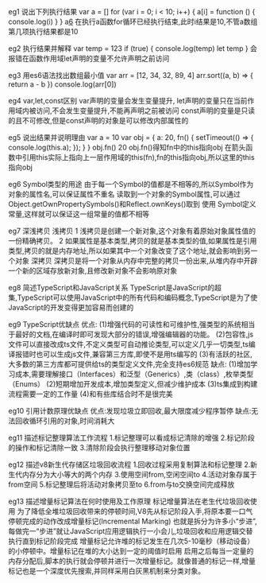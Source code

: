 eg1 说出下列执行结果
var a = []
for (var i = 0; i < 10; i++) {
    a[i] = function () {
        console.log(i)
    }
}
a[6]()
 在执行a[]()函数for循环已经执行结束,此时i结果是10,不管a[]()数组第几项执行结果都是10

 eg2 执行结果并解释
  var temp = 123
  if (true) {
      console.log(temp)
      let temp
  }
  会报错在函数作用域let声明的变量不允许声明之前访问

 eg3 用es6语法找出数组最小值
var arr = [12, 34, 32, 89, 4]
arr.sort((a, b) => {
    return a - b
})
console.log(arr[0])

 eg4 var,let,const区别
 var声明的变量会发生变量提升,
 let声明的变量只在当前作用域内被访问,不会发生变量提升,不能再声明之前被访问
 const声明的变量是只读的且不可修改,但是const声明的对象是可以修改内部属性的

 eg5 说出结果并说明理由
var a = 10
var obj = {
    a: 20,
    fn() {
        setTimeout(() => {
            console.log(this.a);
        });
    }
}
 obj.fn()  20
  obj.fn()得知fn中的this指向obj
  在箭头函数中引用this实际上指向上一层作用域的this(fn),fn的this指向obj,所以这里的this指向obj

  eg6 Symbol类型的用途
  由于每一个Symbol的值都是不相等的,所以Symbol作为对象的属性名,可以保证属性不重名
  读取到一个对象的Symbol属性,可以通过 Object.getOwnPropertySymbols()和Reflect.ownKeys()取到
  使用 Symbol定义常量,这样就可以保证这一组常量的值都不相等

 eg7 深浅拷贝
  浅拷贝
  1 浅拷贝是创建一个新对象,这个对象有着原始对象属性值的一份精确拷贝。
  2 如果属性是基本类型,拷贝的就是基本类型的值,如果属性是引用类型,拷贝的就是内存地址,所以如果其中一个对象改变了这个地址,就会影响到另一个对象
  深拷贝
  深拷贝是将一个对象从内存中完整的拷贝一份出来,从堆内存中开辟一个新的区域存放新对象,且修改新对象不会影响原对象

 eg8 简述TypeScript和JavaScript关系
 TypeScript是JavaScript的超集,TypeScript可以使用JavaScript中的所有代码和编码概念,TypeScript是为了使JavaScript的开发变得更加容易而创建的

 eg9 TypeScript优缺点
  优点:
  (1)增强代码的可读性和可维护性,强类型的系统相当于最好的文档,在编译时即可发现大部分的错误,增强编辑器的功能。
  (2)包容性,js文件可以直接改成ts文件,不定义类型可自动推论类型,可以定义几乎一切类型,ts编译报错时也可以生成js文件,兼容第三方库,即使不是用ts编写的
  (3)有活跃的社区,大多数的第三方库都可提供给ts的类型定义文件,完全支持es6规范
  缺点:
  (1)增加学习成本,需要理解接口（Interfaces）和泛型（Generics）,类（class）,枚举类型（Enums）
  (2)短期增加开发成本,增加类型定义,但减少维护成本
  (3)ts集成到构建流程需要一定的工作量
  (4)和有些库结合时不是很完美

eg10 引用计数原理优缺点
优点:发现垃圾立即回收,最大限度减少程序暂停
缺点:无法回收循环引用的对象,时间消耗大

eg11 描述标记整理算法工作流程
1.标记整理可以看成标记清除的增强
2.标记阶段的操作和标记清除一致
3.清除阶段会执行整理移动对象位置

eg12 描述v8新生代存储区垃圾回收流程
1.回收过程采用复制算法和标记整理
2.新生代内存分为大小等大的两个内存
3.使用空间from,空闲空间to
4.活动对象存属于from空间
5.标记整理后将活动对象拷贝至to
6.from与to交换空间完成释放

eg13 描述增量标记算法在何时使用及工作原理
标记增量算法在老生代垃圾回收使用
为了降低全堆垃圾回收带来的停顿时间,V8先从标记阶段入手,将原本要一口气停顿完成的动作改成增量标记(Incremental Marking)
也就是拆分为许多小“步进”,每做完一“步进”就让JavaScript应用逻辑执行一小会儿,垃圾回收和应用逻辑交替执行直到标记阶段完成
增量标记允许堆的标记发生在几次5-10毫秒（移动设备）的小停顿中。增量标记在堆的大小达到一定的阈值时启用
启用之后每当一定量的内存分配后,脚本的执行就会停顿并进行一次增量标记。就像普通的标记一样,增量标记也是一个深度优先搜索,并同样采用白灰黑机制来分类对象。